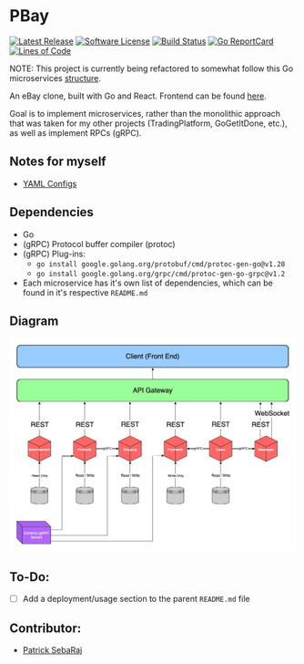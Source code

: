 # PBay
[![Latest Release](https://img.shields.io/github/v/release/psebaraj/pbay?include_prereleases&style=for-the-badge)](https://github.com/psebaraj/pbay/releases)
[![Software License](https://img.shields.io/badge/license-MIT-brightgreen.svg?style=for-the-badge)](/LICENSE)
[![Build Status](https://img.shields.io/github/workflow/status/psebaraj/pbay/Go?style=for-the-badge)](https://github.com/PSebaRaj/pbay/actions/workflows/go.yml)
[![Go ReportCard](https://goreportcard.com/badge/github.com/psebaraj/pbay?style=for-the-badge)](https://goreportcard.com/report/psebaraj/pbay)
[![Lines of Code](https://img.shields.io/tokei/lines/github/psebaraj/pbay?style=for-the-badge)](https://github.com/psebaraj/pbay/actions)

NOTE: This project is currently being refactored to somewhat follow this Go microservices [structure](https://betterprogramming.pub/how-are-you-structuring-your-go-microservices-a355d6293932).

An eBay clone, built with Go and React. Frontend can be found [here](https://github.com/PSebaRaj/pBay-Frontend).

Goal is to implement microservices, rather than the monolithic approach that was taken for my other projects (TradingPlatform, GoGetItDone, etc.), as well as implement RPCs (gRPC).

## Notes for myself
- [YAML Configs](https://dev.to/koddr/let-s-write-config-for-your-golang-web-app-on-right-way-yaml-5ggp)


## Dependencies
- Go
- (gRPC) Protocol buffer compiler (protoc)
- (gRPC) Plug-ins:
	- `go install google.golang.org/protobuf/cmd/protoc-gen-go@v1.28`
	- `go install google.golang.org/grpc/cmd/protoc-gen-go-grpc@v1.2`
- Each microservice has it's own list of dependencies, which can be found in it's respective `README.md`

## Diagram
![pBay](./PBayDiagram.jpeg)

## To-Do:
- [ ] Add a deployment/usage section to the parent `README.md` file

## Contributor:
- [Patrick SebaRaj](https://github.com/PSebaRaj)
